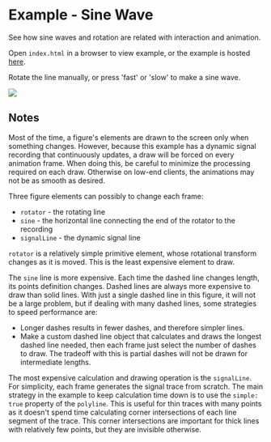 # Example - Sine Wave

See how sine waves and rotation are related with interaction and animation.

Open `index.html` in a browser to view example, or the example is hosted [here](https://airladon.github.io/FigureOne/examples/Sine%20Wave/index.html).

Rotate the line manually, or press 'fast' or 'slow' to make a sine wave.

![](./example.gif)

## Notes

Most of the time, a figure's elements are drawn to the screen only when something changes. However, because this example has a dynamic signal recording that continuously updates, a draw will be forced on every animation frame. When doing this, be careful to minimize the processing required on each draw. Otherwise on low-end clients, the animations may not be as smooth as desired.

Three figure elements can possibly to change each frame:
- `rotator` - the rotating line
- `sine` - the horizontal line connecting the end of the rotator to the recording
- `signalLine` - the dynamic signal line

`rotator` is a relatively simple primitive element, whose rotational transform changes as it is moved. This is the least expensive element to draw.

The `sine` line is more expensive. Each time the dashed line changes length, its points definition changes. Dashed lines are always more expensive to draw than solid lines. With just a single dashed line in this figure, it will not be a large problem, but if dealing with many dashed lines, some strategies to speed performance are:
- Longer dashes results in fewer dashes, and therefore simpler lines.
- Make a custom dashed line object that calculates and draws the longest dashed line needed, then each frame just select the number of dashes to draw. The tradeoff with this is partial dashes will not be drawn for intermediate lengths.

The most expensive calculation and drawing operation is the `signalLine`. For simplicity, each frame generates the signal trace from scratch. The main strategy in the example to keep calculation time down is to use the `simple: true` property of the `polyline`. This is useful for thin traces with many points as it doesn't spend time calculating corner intersections of each line segment of the trace. This corner intersections are important for thick lines with relatively few points, but they are invisible otherwise.
